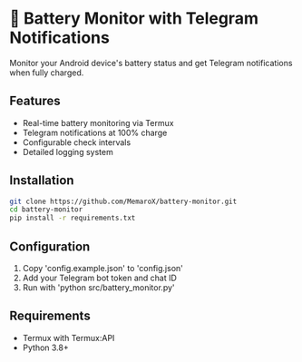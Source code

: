 # 🔋 Battery Monitor with Telegram Notifications

Monitor your Android device's battery status and get Telegram notifications when fully charged.

## Features
- Real-time battery monitoring via Termux
- Telegram notifications at 100% charge
- Configurable check intervals
- Detailed logging system

## Installation
```bash
git clone https://github.com/MemaroX/battery-monitor.git
cd battery-monitor
pip install -r requirements.txt
```
## Configuration
1. Copy 'config.example.json' to 'config.json'
2. Add your Telegram bot token and chat ID
3. Run with 'python src/battery_monitor.py'

## Requirements
- Termux with Termux:API
- Python 3.8+


